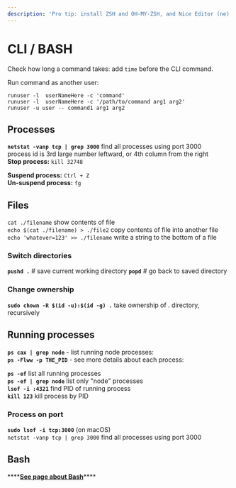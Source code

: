 ```yaml
---
description: 'Pro tip: install ZSH and OH-MY-ZSH, and Nice Editor (ne)!'
---
```


# CLI / BASH

Check how long a command takes: add `time`  before the CLI command.

Run command as another user:

```text
runuser -l  userNameHere -c 'command'
runuser -l  userNameHere -c '/path/to/command arg1 arg2'
runuser -u user -- command1 arg1 arg2
```

## Processes

**`netstat -vanp tcp | grep 3000`** find all processes using port 3000  
process id is 3rd large number leftward, or 4th column from the right  
**Stop process:** `kill 32748`

**Suspend process:** `Ctrl + Z`    
**Un-suspend process:** `fg`   

## Files

`cat ./filename` show contents of file  
`echo $(cat ./filename) > ./file2` copy contents of file into another file  
`echo 'whatever=123' >> ./filename` write a string to the bottom of a file

### Switch directories

**`pushd .`** \# save current working directory **`popd`** \# go back to saved directory

### Change ownership

**`sudo chown -R $(id -u):$(id -g) .`** take ownership of . directory, recursively

## Running processes

**`ps cax | grep node`** - list running node processes:  
**`ps -Flww -p THE_PID`** - see more details about each process:

**`ps -ef`** list all running processes  
**`ps -ef | grep node`** list only "node" processes  
**`lsof -i :4321`** find PID of running process  
**`kill 123`** kill process by PID

### Process on port

**`sudo lsof -i tcp:3000`** \(on macOS\)  
`netstat -vanp tcp | grep 3000` find all processes using port 3000

## **Bash**

\*\*\*\*[**See page about Bash**](bash.md)\*\*\*\*

